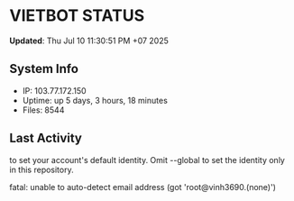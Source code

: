 # VIETBOT STATUS
**Updated**: Thu Jul 10 11:30:51 PM +07 2025

## System Info
- IP: 103.77.172.150
- Uptime: up 5 days, 3 hours, 18 minutes
- Files: 8544

## Last Activity

to set your account's default identity.
Omit --global to set the identity only in this repository.

fatal: unable to auto-detect email address (got 'root@vinh3690.(none)')
